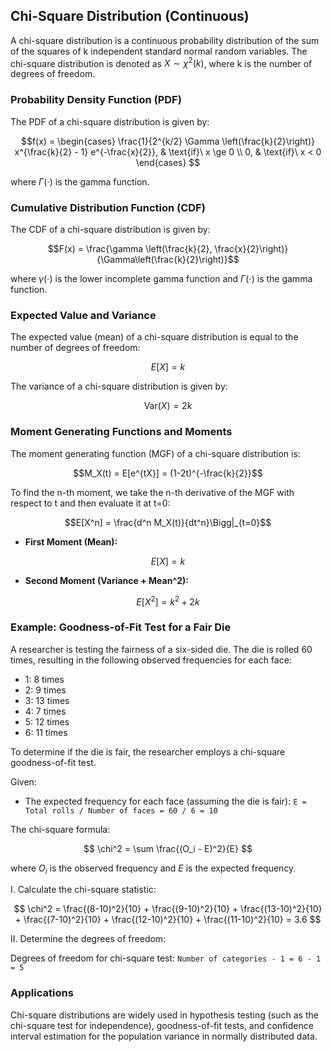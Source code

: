 ## Chi-Square Distribution (Continuous)

A chi-square distribution is a continuous probability distribution of the sum of the squares of k independent standard normal random variables. The chi-square distribution is denoted as $X \sim \chi^2(k)$, where k is the number of degrees of freedom.

### Probability Density Function (PDF)

The PDF of a chi-square distribution is given by:

$$f(x) =
\begin{cases}
  \frac{1}{2^{k/2} \Gamma \left(\frac{k}{2}\right)} x^{\frac{k}{2} - 1} e^{-\frac{x}{2}}, & \text{if}\ x \ge 0 \\
  0, & \text{if}\ x < 0
\end{cases}
$$

where $\Gamma(\cdot)$ is the gamma function.

### Cumulative Distribution Function (CDF)

The CDF of a chi-square distribution is given by:

$$F(x) = \frac{\gamma \left(\frac{k}{2}, \frac{x}{2}\right)}{\Gamma\left(\frac{k}{2}\right)}$$

where $\gamma(\cdot)$ is the lower incomplete gamma function and $\Gamma(\cdot)$ is the gamma function.

### Expected Value and Variance

The expected value (mean) of a chi-square distribution is equal to the number of degrees of freedom:

$$E[X] = k$$

The variance of a chi-square distribution is given by:

$$\text{Var}(X) = 2k$$

### Moment Generating Functions and Moments

The moment generating function (MGF) of a chi-square distribution is:

$$M_X(t) = E[e^{tX}] = (1-2t)^{-\frac{k}{2}}$$

To find the n-th moment, we take the n-th derivative of the MGF with respect to t and then evaluate it at t=0:

$$E[X^n] = \frac{d^n M_X(t)}{dt^n}\Bigg|_{t=0}$$

* **First Moment (Mean):**

$$E[X] = k$$

* **Second Moment (Variance + Mean^2):**

$$E[X^2] = k^2 + 2k$$

### Example: Goodness-of-Fit Test for a Fair Die

A researcher is testing the fairness of a six-sided die. The die is rolled 60 times, resulting in the following observed frequencies for each face:

- 1: 8 times
- 2: 9 times
- 3: 13 times
- 4: 7 times
- 5: 12 times
- 6: 11 times

To determine if the die is fair, the researcher employs a chi-square goodness-of-fit test.

Given:

- The expected frequency for each face (assuming the die is fair): `E = Total rolls / Number of faces = 60 / 6 = 10`

The chi-square formula:

$$ \chi^2 = \sum \frac{(O_i - E)^2}{E} $$

where $O_i$ is the observed frequency and $E$ is the expected frequency.

I. Calculate the chi-square statistic:

$$ \chi^2 = \frac{(8-10)^2}{10} + \frac{(9-10)^2}{10} + \frac{(13-10)^2}{10} + \frac{(7-10)^2}{10} + \frac{(12-10)^2}{10} + \frac{(11-10)^2}{10} = 3.6 $$

II. Determine the degrees of freedom:

Degrees of freedom for chi-square test: `Number of categories - 1 = 6 - 1 = 5`

### Applications

Chi-square distributions are widely used in hypothesis testing (such as the chi-square test for independence), goodness-of-fit tests, and confidence interval estimation for the population variance in normally distributed data.

